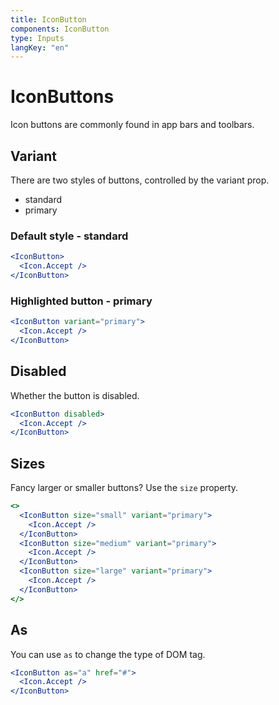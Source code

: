```yaml
---
title: IconButton
components: IconButton
type: Inputs
langKey: "en"
---
```


# IconButtons

<p class="description">Icon buttons are commonly found in app bars and toolbars.</p>

## Variant

There are two styles of buttons, controlled by the variant prop.

- standard
- primary

### Default style - standard

```jsx
<IconButton>
  <Icon.Accept />
</IconButton>
```

### Highlighted button - primary

```jsx
<IconButton variant="primary">
  <Icon.Accept />
</IconButton>
```

## Disabled

Whether the button is disabled.

```jsx
<IconButton disabled>
  <Icon.Accept />
</IconButton>
```

## Sizes

Fancy larger or smaller buttons? Use the `size` property.

```jsx
<>
  <IconButton size="small" variant="primary">
    <Icon.Accept />
  </IconButton>
  <IconButton size="medium" variant="primary">
    <Icon.Accept />
  </IconButton>
  <IconButton size="large" variant="primary">
    <Icon.Accept />
  </IconButton>
</>
```

## As

You can use `as` to change the type of DOM tag.

```jsx
<IconButton as="a" href="#">
  <Icon.Accept />
</IconButton>
```
